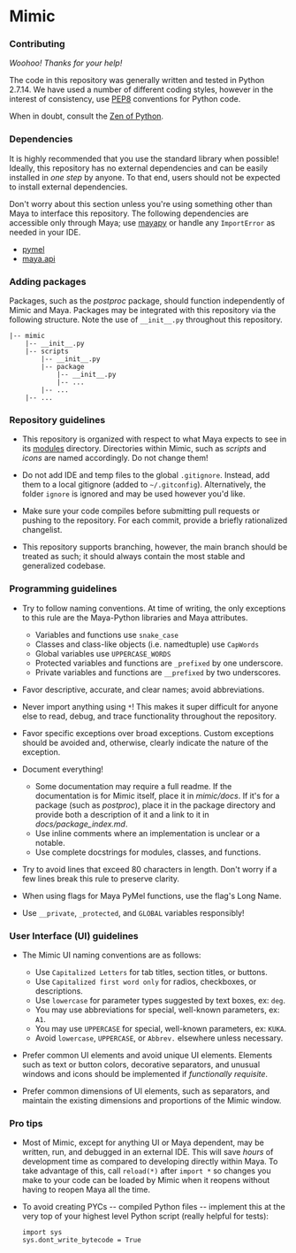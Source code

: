 # Mimic

### Contributing

*Woohoo! Thanks for your help!*

The code in this repository was generally written and tested in Python 2.7.14.
We have used a number of different coding styles, however in the interest of
consistency, use [PEP8](https://www.python.org/dev/peps/pep-0008/) conventions
for Python code.

When in doubt, consult the [Zen of Python](https://www.python.org/dev/peps/pep-0020/).


### Dependencies

It is highly recommended that you use the standard library when possible! Ideally,
this repository has no external dependencies and can be easily installed in *one
step* by anyone. To that end, users should not be expected to install external
dependencies.

Don't worry about this section unless you're using something other than Maya to
interface this repository. The following dependencies are accessible only through
Maya; use [mayapy](http://help.autodesk.com/cloudhelp/2016/CHS/Maya-Tech-Docs/PyMel/standalone.html)
or handle any `ImportError` as needed in your IDE.

- [pymel](https://help.autodesk.com/cloudhelp/2016/ENU/Maya-Tech-Docs/PyMel/)
- [maya.api](https://help.autodesk.com/view/MAYAUL/2018/ENU/?guid=__py_ref_index_html)
  
  
### Adding packages

Packages, such as the *postproc* package, should function independently
of Mimic and Maya. Packages may be integrated with this repository via the following
structure. Note the use of `__init__.py` throughout this repository.

```
|-- mimic
    |-- __init__.py
    |-- scripts
        |-- __init__.py
        |-- package
            |-- __init__.py
            |-- ...
        |-- ...
    |-- ...
```


### Repository guidelines

- This repository is organized with respect to what Maya expects to see in its
  [modules](http://help.autodesk.com/view/MAYAUL/2018/ENU/?guid=__files_GUID_CB76E356_753B_4837_8C5B_3296C14872CA_htm) directory. Directories within Mimic, such as *scripts* and *icons*
  are named accordingly. Do not change them!

- Do not add IDE and temp files to the global `.gitignore`. Instead, add them
  to a local gitignore (added to `~/.gitconfig`). Alternatively, the folder
  `ignore` is ignored and may be used however you'd like.

- Make sure your code compiles before submitting pull requests or pushing to
  the repository. For each commit, provide a briefly rationalized changelist.
  
- This repository supports branching, however, the main branch should be treated
  as such; it should always contain the most stable and generalized codebase.


### Programming guidelines

- Try to follow naming conventions. At time of writing, the only exceptions to
  this rule are the Maya-Python libraries and Maya attributes.
    - Variables and functions use `snake_case`
    - Classes and class-like objects (i.e. namedtuple) use `CapWords`
    - Global variables use `UPPERCASE_WORDS`
    - Protected variables and functions are `_prefixed` by one underscore.
    - Private variables and functions are `__prefixed` by two underscores.

- Favor descriptive, accurate, and clear names; avoid abbreviations.

- Never import anything using `*`! This makes it super difficult for anyone
  else to read, debug, and trace functionality throughout the repository.

- Favor specific exceptions over broad exceptions. Custom exceptions should
  be avoided and, otherwise, clearly indicate the nature of the exception.

- Document everything!
    - Some documentation may require a full readme.
      If the documentation is for Mimic itself, place it in *mimic/docs*. If it's
      for a package (such as *postproc*), place it in the package directory and
      provide both a description of it and a link to it in *docs/package_index.md*.
    - Use inline comments where an implementation is unclear or a notable.
    - Use complete docstrings for modules, classes, and functions.

- Try to avoid lines that exceed 80 characters in length. Don't worry if a few
  lines break this rule to preserve clarity.

- When using flags for Maya PyMel functions, use the flag's Long Name.

- Use `__private`, `_protected`, and `GLOBAL` variables responsibly!
 

### User Interface (UI) guidelines

- The Mimic UI naming conventions are as follows:
    - Use `Capitalized Letters` for tab titles, section titles, or buttons. 
    - Use `Capitalized first word only` for radios, checkboxes, or descriptions.
    - Use `lowercase` for parameter types suggested by text boxes, ex: `deg`.
    - You may use abbreviations for special, well-known parameters, ex: `A1`.
    - You may use `UPPERCASE` for special, well-known parameters, ex: `KUKA`.
    - Avoid `lowercase`, `UPPERCASE`, or `Abbrev.` elsewhere unless necessary.

- Prefer common UI elements and avoid unique UI elements. Elements such as text
  or button colors, decorative separators, and unusual windows and icons should
  be implemented if *functionally requisite*.
  
- Prefer common dimensions of UI elements, such as separators, and maintain the
  existing dimensions and proportions of the Mimic window.


### Pro tips
 
- Most of Mimic, except for anything UI or Maya dependent, may be written, run,
  and debugged in an external IDE. This will save *hours* of development time as
  compared to developing directly within Maya. To take advantage of this, call
  `reload(*)` after `import *` so changes you make to your code can be loaded by
  Mimic when it reopens without having to reopen Maya all the time.
  
- To avoid creating PYCs -- compiled Python files -- implement this at the very
  top of your highest level Python script (really helpful for tests):
  
    ```
    import sys
    sys.dont_write_bytecode = True
    ```
    
  
#
